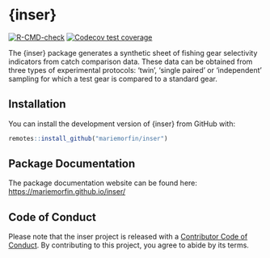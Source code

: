 
<!-- README.md is generated from README.Rmd. Please edit that file -->

# {inser}

<!-- badges: start -->

[![R-CMD-check](https://github.com/mariemorfin/inser/actions/workflows/R-CMD-check.yaml/badge.svg)](https://github.com/mariemorfin/inser/actions/workflows/R-CMD-check.yaml)
[![Codecov test
coverage](https://codecov.io/gh/mariemorfin/inser/branch/main/graph/badge.svg)](https://app.codecov.io/gh/mariemorfin/inser?branch=main)
<!-- badges: end -->


The {inser} package generates a synthetic sheet of fishing gear
selectivity indicators from catch comparison data. These data can be
obtained from three types of experimental protocols: ‘twin’, ‘single
paired’ or ‘independent’ sampling for which a test gear is compared to a
standard gear.

## Installation

You can install the development version of {inser} from GitHub with:

``` r
remotes::install_github("mariemorfin/inser")
```

## Package Documentation

The package documentation website can be found here:
<https://mariemorfin.github.io/inser/>

## Code of Conduct

Please note that the inser project is released with a [Contributor Code
of Conduct](https://mariemorfin.github.io/inser/CODE_OF_CONDUCT.html).
By contributing to this project, you agree to abide by its terms.
